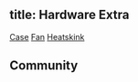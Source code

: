 title: Hardware Extra
---

[Case](https://www.khadas.com/product-page/diy-case)
[Fan](https://www.khadas.com/product-page/3705-cooling-fan)
[Heatskink](https://www.khadas.com/product-page/new-vim-heatsink)

## Community


